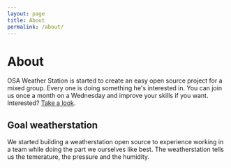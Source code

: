 ```yaml
---
layout: page
title: About
permalink: /about/
---
```


# About
OSA Weather Station is started to create an easy open source project for a mixed group. Every one is doing something he's interested in. You can join us once a month on a Wednesday and improve your skills if you want. Interested? [Take a look](https://open-source.academy/about/).

## Goal weatherstation
We started building a weatherstation open source to experience working in a team while doing the part we ourselves like best. The weatherstation tells us the temerature, the pressure and the humidity.

